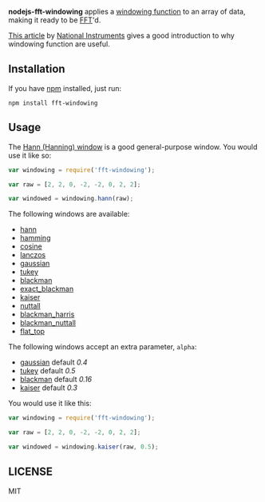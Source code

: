 **nodejs-fft-windowing** applies a [windowing function](http://en.wikipedia.org/wiki/Window_function) to an array of data, making it ready to be [FFT](http://en.wikipedia.org/wiki/Fast_Fourier_transform)'d.

[This article](http://www.ni.com/white-paper/4844/en) by [National Instruments](http://uk.ni.com/) gives a good introduction to why windowing function are useful.

## Installation ##

If you have [npm](https://npmjs.org/) installed, just run:

```
npm install fft-windowing
```

## Usage ##

The [Hann (Hanning) window](http://en.wikipedia.org/wiki/Window_function#Hann_.28Hanning.29_window) is a good general-purpose window. You would use it like so:

```javascript
var windowing = require('fft-windowing');

var raw = [2, 2, 0, -2, -2, 0, 2, 2];

var windowed = windowing.hann(raw);

```

The following windows are available:

- [hann](http://en.wikipedia.org/wiki/Window_function#Hann_.28Hanning.29_window)
- [hamming](http://en.wikipedia.org/wiki/Window_function#Hamming_window)
- [cosine](http://en.wikipedia.org/wiki/Window_function#Cosine_window)
- [lanczos](http://en.wikipedia.org/wiki/Window_function#Lanczos_window)
- [gaussian](http://en.wikipedia.org/wiki/Window_function#Gaussian_windows)
- [tukey](http://en.wikipedia.org/wiki/Window_function#Tukey_window)
- [blackman](http://en.wikipedia.org/wiki/Window_function#Blackman_windows)
- [exact_blackman](http://en.wikipedia.org/wiki/Window_function#Blackman_windows)
- [kaiser](http://en.wikipedia.org/wiki/Window_function#Kaiser_windows)
- [nuttall](http://en.wikipedia.org/wiki/Window_function#Nuttall_window.2C_continuous_first_derivative)
- [blackman_harris](http://en.wikipedia.org/wiki/Window_function#Blackman.E2.80.93Harris_window)
- [blackman_nuttall](http://en.wikipedia.org/wiki/Window_function#Blackman.E2.80.93Nuttall_window)
- [flat_top](http://en.wikipedia.org/wiki/Window_function#Flat_top_window)

The following windows accept an extra parameter, `alpha`:

- [gaussian](http://en.wikipedia.org/wiki/Window_function#Gaussian_windows) default _0.4_
- [tukey](http://en.wikipedia.org/wiki/Window_function#Tukey_window) default _0.5_
- [blackman](http://en.wikipedia.org/wiki/Window_function#Blackman_windows) default _0.16_
- [kaiser](http://en.wikipedia.org/wiki/Window_function#Kaiser_windows) default _0.3_

You would use it like this:

```javascript
var windowing = require('fft-windowing');

var raw = [2, 2, 0, -2, -2, 0, 2, 2];

var windowed = windowing.kaiser(raw, 0.5);

```

## LICENSE ###

MIT

